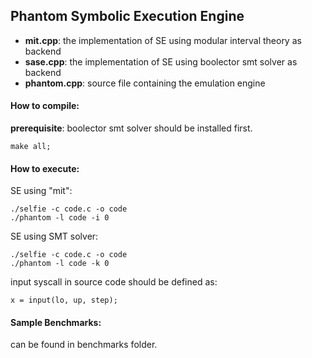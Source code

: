 ## Phantom Symbolic Execution Engine

- **mit.cpp**: the implementation of SE using modular interval theory as backend
- **sase.cpp**: the implementation of SE using boolector smt solver as backend
- **phantom.cpp**: source file containing the emulation engine

#### How to compile:
**prerequisite**: boolector smt solver should be installed first.
```
make all;
```
#### How to execute:
SE using "mit":
```
./selfie -c code.c -o code
./phantom -l code -i 0
```
SE using SMT solver:
```
./selfie -c code.c -o code
./phantom -l code -k 0
```

input syscall in source code should be defined as:
```
x = input(lo, up, step);
```

#### Sample Benchmarks:
can be found in benchmarks folder.